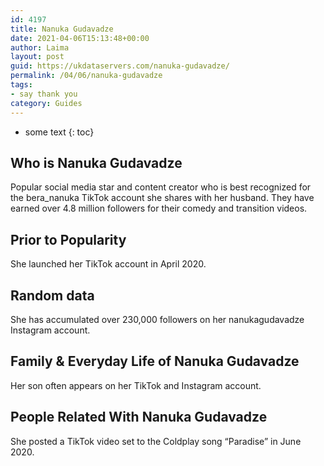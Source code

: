 ```yaml
---
id: 4197
title: Nanuka Gudavadze
date: 2021-04-06T15:13:48+00:00
author: Laima
layout: post
guid: https://ukdataservers.com/nanuka-gudavadze/
permalink: /04/06/nanuka-gudavadze
tags:
- say thank you
category: Guides
---
```


* some text
{: toc}


## Who is Nanuka Gudavadze
                  
                  
                  
Popular social media star and content creator who is best recognized for the bera_nanuka TikTok account she shares with her husband. They have earned over 4.8 million followers for their comedy and transition videos. 
                  
              
            
              
            
                
                
                
## Prior to Popularity
                  
                  
                  
She launched her TikTok account in April 2020. 
                  
              
            
              
            
                
                
                
## Random data
                  
                  
                  
She has accumulated over 230,000 followers on her nanukagudavadze Instagram account.
                  
              
            
              
            
                
                
                
## Family & Everyday Life of Nanuka Gudavadze
                  
                  
                  
Her son often appears on her TikTok and Instagram account. 
                  
              
            
              
            
                
                
                
## People Related With Nanuka Gudavadze
                  
                  
                  
She posted a TikTok video set to the Coldplay song &#8220;Paradise&#8221; in June 2020. 
                  
              
            
              
            
                
              
            
              
              
            
            
              
            
          
          
          